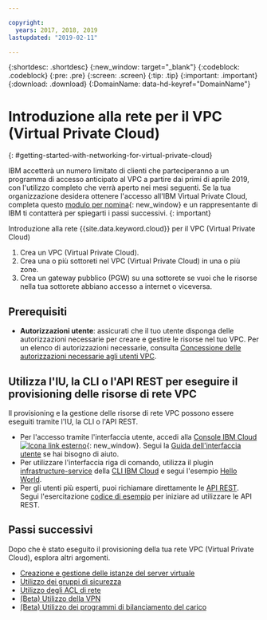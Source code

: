 ```yaml
---

copyright:
  years: 2017, 2018, 2019
lastupdated: "2019-02-11"

---
```


{:shortdesc: .shortdesc}
{:new_window: target="_blank"}
{:codeblock: .codeblock}
{:pre: .pre}
{:screen: .screen}
{:tip: .tip}
{:important: .important}
{:download: .download}
{:DomainName: data-hd-keyref="DomainName"}

# Introduzione alla rete per il VPC (Virtual Private Cloud)
{: #getting-started-with-networking-for-virtual-private-cloud}


IBM accetterà un numero limitato di clienti che parteciperanno a un programma di accesso anticipato al VPC a partire dai primi di aprile 2019, con l'utilizzo completo che verrà aperto nei mesi seguenti. Se la tua organizzazione desidera ottenere l'accesso all'IBM Virtual Private Cloud, completa questo [modulo per nomina](https://cloud.ibm.com/vpc){: new_window} e un rappresentante di IBM ti contatterà per spiegarti i passi successivi.
{: important}

Introduzione alla rete {{site.data.keyword.cloud}} per il VPC (Virtual Private Cloud)

1. Crea un VPC (Virtual Private Cloud).
2. Crea una o più sottoreti nel VPC (Virtual Private Cloud) in una o più zone.
3. Crea un gateway pubblico (PGW) su una sottorete se vuoi che le risorse nella tua sottorete abbiano accesso a internet o viceversa.

## Prerequisiti

 * **Autorizzazioni utente**: assicurati che il tuo utente disponga delle autorizzazioni necessarie per creare e gestire le risorse nel tuo VPC. Per un elenco di autorizzazioni necessarie, consulta [Concessione delle autorizzazioni necessarie agli utenti VPC](/docs/infrastructure/vpc?topic=vpc-managing-user-permissions-for-vpc-resources).

## Utilizza l'IU, la CLI o l'API REST per eseguire il provisioning delle risorse di rete VPC

Il provisioning e la gestione delle risorse di rete VPC possono essere eseguiti tramite l'IU, la CLI o l'API REST.

* Per l'accesso tramite l'interfaccia utente, accedi alla [Console IBM Cloud ![Icona link esterno](../../icons/launch-glyph.svg "Icona link esterno")]( https://{DomainName}/vpc){: new_window}. Segui la [Guida dell'interfaccia utente](/docs/infrastructure/vpc?topic=vpc-creating-a-vpc-using-the-ibm-cloud-console) se hai bisogno di aiuto.
* Per utilizzare l'interfaccia riga di comando, utilizza il plugin [infrastructure-service](/docs/infrastructure-service-cli-plugin/vpc-cli-reference.html) della [CLI IBM Cloud](/docs/cli/reference/ibmcloud?topic=cloud-cli-overview) e segui l'esempio [Hello World](/docs/infrastructure/vpc?topic=vpc-creating-a-vpc-using-the-ibm-cloud-cli).
* Per gli utenti più esperti, puoi richiamare direttamente le [API REST](https://{DomainName}/apidocs/rias). Segui l'esercitazione [codice di esempio](/docs/infrastructure/vpc?topic=vpc-creating-a-vpc-using-the-rest-apis) per iniziare ad utilizzare le API REST.

## Passi successivi

Dopo che è stato eseguito il provisioning della tua rete VPC (Virtual Private Cloud), esplora altri argomenti.

* [Creazione e gestione delle istanze del server virtuale](/docs/infrastructure/vpc?topic=vpc-creating-and-managing-virtual-server-instances)
* [Utilizzo dei gruppi di sicurezza](/docs/infrastructure/vpc-network?topic=vpc-network-setting-up-security-groups-using-the-cli)
* [Utilizzo degli ACL di rete](/docs/infrastructure/vpc-network?topic=vpc-network-setting-up-network-acls-using-the-cli)
* [(Beta) Utilizzo della VPN](/docs/infrastructure/vpc-network?topic=vpc-network--beta-using-vpn-with-your-vpc)
* [(Beta) Utilizzo dei programmi di bilanciamento del carico](/docs/infrastructure/vpc-network?topic=vpc-network--beta-using-load-balancers-in-ibm-cloud-vpc#-beta-using-load-balancers-in-ibm-cloud-vpc)
